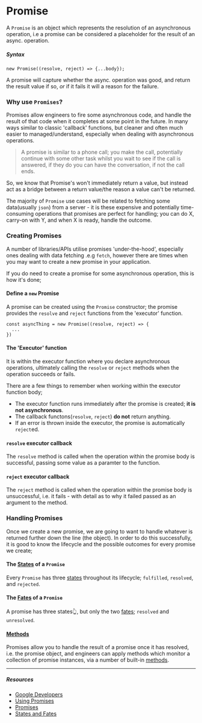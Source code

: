 # Promise

A `Promise` is an object which represents the resolution of an asynchronous operation, i.e a promise can be considered a placeholder for the result of an async. operation.

##### Syntax

```
new Promise((resolve, reject) => {...body});
```

A promise will capture whether the async. operation was good, and return the result value if so, _or_ if it fails it will a reason for the failure.

### Why use `Promises`?

Promises allow engineers to fire some asynchronous code, and handle the result of that code when it completes at some point in the future. In many ways similar to classic 'callback' functions, but cleaner and often much easier to managed/understand, especially when dealing with asynchronous operations.

> A promise is similar to a phone call; you make the call, potentially continue with some other task whilst you wait to see if the call is answered, if they do you can have the conversation, if not the call ends.

So, we know that Promise's won't immediately return a value, but instead act as a bridge between a return value/the reason a value can't be returned.

The majority of `Promise` use cases will be related to fetching some data(usually `json`) from a server - it is these expensive and potentially time-consuming operations that promises are perfect for handling; you can do X, carry-on with Y, and when X is ready, handle the outcome.

### Creating Promises

A number of libraries/APIs utilise promises 'under-the-hood', especially ones dealing with data fetching .e.g `fetch`, however there are times when you may want to create a new promise in your application.

If you do need to create a promise for some asynchronous operation, this is how it's done;

#### Define a `new` Promise

A promise can be created using the `Promise` constructor; the promise provides the `resolve` and `reject` functions from the 'executor' function.

```
const asyncThing = new Promise((resolve, reject) => {
  ...
})
```

#### The 'Executor' function

It is within the executor function where you declare asynchronous operations, ultimately calling the `resolve` or `reject` methods when the operation succeeds or fails.

There are a few things to remember when working within the executor function body;

- The executor function runs immediately after the promise is created; **it is not asynchronous**.
- The callback functons(`resolve`, `reject`) **do not** return anything.
- If an error is thrown inside the executor, the promise is automatically `reject`ed.

#### `resolve` executor callback

The `resolve` method is called when the operation within the promise body is successful, passing some value as a paramter to the function.

#### `reject` executor callback

The `reject` method is called when the operation within the promise body is unsuccessful, i.e. it fails - with detail as to why it failed passed as an argument to the method.

### Handling Promises

Once we create a new promise, we are going to want to handle whatever is returned further down the line (the object). In order to do this successfully, it is good to know the lifecycle and the possible outcomes for every promise we create;

#### The [States](states) of a `Promise`

Every `Promise` has three [states](states) throughout its lifecycle; `fulfilled`, `resolved`, and `rejected`.

#### The [Fates](fates) of a `Promise`

A promise has three states👆, but only the two [fates](fates); `resolved` and `unresolved`.

#### [Methods](methods)

Promises allow you to handle the result of a promise once it has resolved, i.e. the promise object, and engineers can apply methods which monitor a collection of promise instances, via a number of built-in [methods](methods).

---

##### Resources

- [Google Developers](https://developers.google.com/web/fundamentals/primers/promises)
- [Using Promises](https://developer.mozilla.org/en-US/docs/Web/JavaScript/Guide/Using_promises)
- [Promises](https://developer.mozilla.org/en-US/docs/Web/JavaScript/Reference/Global_Objects/Promise)
- [States and Fates](https://github.com/domenic/promises-unwrapping/blob/master/docs/states-and-fates.md)
